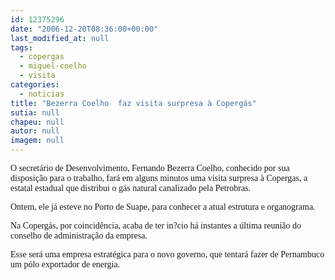 ```yaml
---
id: 12375296
date: "2006-12-20T08:36:00+00:00"
last_modified_at: null
tags:
  - copergas
  - miguel-coelho
  - visita
categories:
  - noticias
title: "Bezerra Coelho  faz visita surpresa à Copergás"
sutia: null
chapeu: null
autor: null
imagem: null
---
```

<p><P><FONT face=Verdana>O secretário de Desenvolvimento, Fernando Bezerra Coelho, conhecido por sua disposição para o trabalho, fará em alguns minutos uma visita surpresa à Copergas, a estatal estadual que distribui o gás natural canalizado pela Petrobras.</FONT></P></p>
<p><P><FONT face=Verdana>Ontem, ele já esteve no Porto de Suape, para conhecer a atual estrutura e organograma.</FONT></P></p>
<p><P><FONT face=Verdana>Na Copergás, por coincidência, acaba de ter in?cio há instantes a última reunião do conselho de administração da empresa.</FONT></P></p>
<p><P><FONT face=Verdana>Esse será uma empresa estratégica para o novo governo, que tentará fazer de Pernambuco um pólo exportador de energia.</FONT></P> </p>
